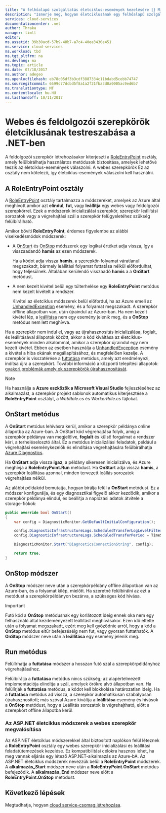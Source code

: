 ```yaml
---
title: "A felhőalapú szolgáltatás életciklus-események kezelésére |} Microsoft Docs"
description: "Ismerje meg, hogyan életciklusának egy felhőalapú szolgáltatás szerepkör is használható a .NET"
services: cloud-services
documentationcenter: .net
author: Thraka
manager: timlt
editor: 
ms.assetid: 39b30acd-57b9-48b7-a7c4-40ea3430e451
ms.service: cloud-services
ms.workload: tbd
ms.tgt_pltfrm: na
ms.devlang: na
ms.topic: article
ms.date: 07/18/2017
ms.author: adegeo
ms.openlocfilehash: eb78c05df3b3cdf3887334c11bdabd5cebb74747
ms.sourcegitcommit: 6699c77dcbd5f8a1a2f21fba3d0a0005ac9ed6b7
ms.translationtype: MT
ms.contentlocale: hu-HU
ms.lasthandoff: 10/11/2017
---
```

# <a name="customize-the-lifecycle-of-a-web-or-worker-role-in-net"></a>Webes és feldolgozói szerepkörök életciklusának testreszabása a .NET-ben
A feldolgozói szerepkör létrehozásakor kiterjeszti a [RoleEntryPoint](https://msdn.microsoft.com/library/azure/microsoft.windowsazure.serviceruntime.roleentrypoint.aspx) osztály, amely felülbírálhatja használatos metódusok biztosítása, amelyek lehetővé teszik az életciklus-események válaszolni. A webes szerepkörök Ez az osztály nem kötelező, így életciklus-események válaszolni kell használni.

## <a name="extend-the-roleentrypoint-class"></a>A RoleEntryPoint osztály
A [RoleEntryPoint](https://msdn.microsoft.com/library/azure/microsoft.windowsazure.serviceruntime.roleentrypoint.aspx) osztály tartalmazza a módszereket, amelyek az Azure által meghívott amikor azt **elindul**, **fut**, vagy **leállítja** egy webes vagy feldolgozói szerepkörrel. Ezek a módszerek inicializálási szerepkör, szerepkör leállítási sorozatok vagy a végrehajtási szál a szerepkör felügyeletéhez szükség felülbírálható. 

Amikor bővíti **RoleEntryPoint**, érdemes figyelembe az alábbi viselkedésmódok módszerek:

* A [OnStart](https://msdn.microsoft.com/library/azure/microsoft.windowsazure.serviceruntime.roleentrypoint.onstart.aspx) és [OnStop](https://msdn.microsoft.com/library/azure/microsoft.windowsazure.serviceruntime.roleentrypoint.onstop.aspx) módszerek egy logikai értéket adja vissza, így a visszaadandó **hamis** az ezen módszerek.
  
   Ha a kódot adja vissza **hamis**, a szerepkör-folyamat váratlanul megszakadt, bármely leállítási folyamat futtatása nélkül előfordulhat, hogy teljesülnek. Általában kerülendő visszaadó **hamis** a a **OnStart** metódust.
* A nem kezelt kivétel belül egy túlterhelése egy **RoleEntryPoint** metódus nem kezelt kivételt a rendszer.
  
   Kivétel az életciklus módszerek belül előfordul, ha az Azure emeli az [UnhandledException](https://msdn.microsoft.com/library/system.appdomain.unhandledexception.aspx) esemény, és a folyamat megszakadt. A szerepkör offline állapotban van, után újraindul az Azure-ban. Ha nem kezelt kivétel lép, a [leállítása](https://msdn.microsoft.com/library/azure/microsoft.windowsazure.serviceruntime.roleenvironment.stopping.aspx) nem egy esemény jelenik meg, és a **OnStop** metódus nem lett meghívva.

Ha a szerepkör nem indul el, vagy az újrahasznosítás inicializálása, foglalt, és leállításával állapotok között, akkor a kód kiváltása az életciklus-események minden alkalommal, amikor a szerepkör újraindul egy nem kezelt kivétel. Ebben az esetben használja a [UnhandledException](https://msdn.microsoft.com/library/system.appdomain.unhandledexception.aspx) esemény a kivétel a hiba okának megállapításához, és megfelelően kezelje. A szerepkör is visszatérése a [futtatása](https://msdn.microsoft.com/library/azure/microsoft.windowsazure.serviceruntime.roleentrypoint.run.aspx) metódus, amely azt eredményezi, indítsa újra a szerepkört. További információ a központi telepítési állapotok: [gyakori problémák amely ok szerepkörök újrahasznosítását](cloud-services-troubleshoot-common-issues-which-cause-roles-recycle.md).

> [!NOTE]
> Ha használja a **Azure eszközök a Microsoft Visual Studio** fejlesztéséhez az alkalmazást, a szerepkör projekt sablonok automatikus kiterjesztése a **RoleEntryPoint** osztályt, a  *WebRole.cs* és *WorkerRole.cs* fájlokat.
> 
> 

## <a name="onstart-method"></a>OnStart metódus
A **OnStart** metódus lehívásra kerül, amikor a szerepkör példánya online állapotba az Azure-ban. A OnStart kód végrehajtása folyik, amíg a szerepkör példánya van megjelölve, **foglalt** és külső forgalmat a rendszer kéri, a terheléselosztó által. Ez a metódus inicializálási feladatok, például a végrehajtási eseménykezelők és elindítása végrehajtására felülbírálhatja [Azure Diagnostics](cloud-services-how-to-monitor.md).

Ha **OnStart** adja vissza **igaz**, a példány sikeresen inicializálva, és Azure meghívja a **RoleEntryPoint.Run** metódust. Ha **OnStart** adja vissza **hamis**, a szerepkör leállítása azonnal, minden tervezett leállás sorozatok végrehajtása nélkül.

Az alábbi példakód bemutatja, hogyan bírálja felül a **OnStart** metódust. Ez a módszer konfigurálja, és egy diagnosztikai figyelő akkor kezdődik, amikor a szerepkör példánya elindul, és beállítja a naplózási adatok átvitele a storage-fiókok:

```csharp
public override bool OnStart()
{
    var config = DiagnosticMonitor.GetDefaultInitialConfiguration();

    config.DiagnosticInfrastructureLogs.ScheduledTransferLogLevelFilter = LogLevel.Error;
    config.DiagnosticInfrastructureLogs.ScheduledTransferPeriod = TimeSpan.FromMinutes(5);

    DiagnosticMonitor.Start("DiagnosticsConnectionString", config);

    return true;
}
```

## <a name="onstop-method"></a>OnStop módszer
A **OnStop** módszer neve után a szerepkörpéldány offline állapotban van az Azure-ban, és a folyamat kilép, mielőtt. Ha szeretné felülbírálni az ezt a metódust a szerepkörpéldányon bezárva, a szükséges kód hívása.

> [!IMPORTANT]
> Futó kód a **OnStop** metódusnak egy korlátozott ideig ennek oka nem egy felhasználó által kezdeményezett leállítást meghívásakor. Ezen idő eltelte után a folyamat megszakadt, ezért meg kell győződnie arról, hogy a kód a **OnStop** metódus eltűr befejezéséig nem fut, vagy gyorsan futtathatók. A **OnStop** módszer neve után a **leállítása** egy esemény jelenik meg.
> 
> 

## <a name="run-method"></a>Run metódus
Felülírhatja a **futtatása** módszer a hosszan futó szál a szerepkörpéldányhoz végrehajtásához.

Felülbírálja a **futtatása** metódus nincs szükség; az alapértelmezett implementációja elindítja a szál, amelyek örökre alvó állapotban van. Ha felülírják a **futtatása** metódus, a kódot kell blokkolása határozatlan ideig. Ha a **futtatása** metódus ad vissza, a szerepkör automatikusan szabályosan újrahasznosított; más szóval Azure kiváltja a **leállítása** esemény és hívások a **OnStop** metódust, hogy a Leállítás sorozatok is végrehajtható, előtt a szerepkört offline állapotba kerül.

### <a name="implementing-the-aspnet-lifecycle-methods-for-a-web-role"></a>Az ASP.NET életciklus módszerek a webes szerepkör megvalósítása
Az ASP.NET életciklus módszerekkel által biztosított naplókon felül léteznek a **RoleEntryPoint** osztály egy webes szerepkör inicializálási és leállítási feladatütemezések kezelése. Ez kompatibilitási célokra hasznos lehet, ha meg vannak eljárás egy létező ASP.NET-alkalmazás az Azure-bA. Az ASP.NET életciklus módszerek nevezzük belül a **RoleEntryPoint** módszerek. A **alkalmazás\_Start** módszer neve után a **RoleEntryPoint.OnStart** metódus befejeződik. A **alkalmazás\_End** módszer neve előtt a **RoleEntryPoint.OnStop** metódust.

## <a name="next-steps"></a>Következő lépések
Megtudhatja, hogyan [cloud service-csomag létrehozása](cloud-services-model-and-package.md).

